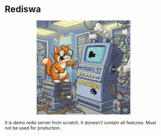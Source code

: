 # Rediswa

<p align="center">
<img src="meme.png" alt="meme" width="300" />
</p>

It is demo redis server from scratch. It donesn't contain all features.
Must not be used for production.
